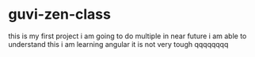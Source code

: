 # guvi-zen-class
this is my first project
i am going to do multiple in near future
i am able to understand this
i am learning angular it is not very tough
qqqqqqqq
